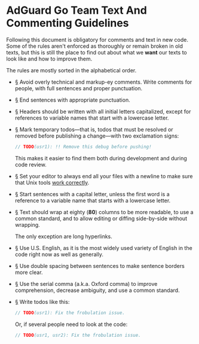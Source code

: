  #  AdGuard Go Team Text And Commenting Guidelines

Following this document is obligatory for comments and text in new code.  Some
of the rules aren't enforced as thoroughly or remain broken in old texts, but
this is still the place to find out about what we **want** our texts to look
like and how to improve them.

The rules are mostly sorted in the alphabetical order.



 *  <a href="#li-7a907f69" id="li-7a907f69" name="li-7a907f69">§</a>
    Avoid overly technical and markup-ey comments.  Write comments for people,
    with full sentences and proper punctuation.

 *  <a href="#li-658f569b" id="li-658f569b" name="li-658f569b">§</a>
    End sentences with appropriate punctuation.

 *  <a href="#li-4df3b56b" id="li-4df3b56b" name="li-4df3b56b">§</a>
    Headers should be written with all initial letters capitalized, except for
    references to variable names that start with a lowercase letter.

 *  <a href="#li-30850b1a" id="li-30850b1a" name="li-30850b1a">§</a>
    Mark temporary todos—that is, todos that must be resolved or removed before
    publishing a change—with two exclamation signs:

    ```go
    // TODO(usr1): !! Remove this debug before pushing!
    ```

    This makes it easier to find them both during development and during code
    review.

 *  <a href="#li-30aa3281" id="li-30aa3281" name="li-30aa3281">§</a>
    Set your editor to always end all your files with a newline to make sure
    that Unix tools [work correctly][nl].

 *  <a href="#li-b281efe6" id="li-b281efe6" name="li-b281efe6">§</a>
    Start sentences with a capital letter, unless the first word is a reference
    to a variable name that starts with a lowercase letter.

 *  <a href="#li-5e786fd3" id="li-5e786fd3" name="li-5e786fd3">§</a>
    Text should wrap at eighty (**80**) columns to be more readable, to use
    a common standard, and to allow editing or diffing side-by-side without
    wrapping.

    The only exception are long hyperlinks.

 *  <a href="#li-56e8ee2f" id="li-56e8ee2f" name="li-56e8ee2f">§</a>
    Use U.S. English, as it is the most widely used variety of English in the
    code right now as well as generally.

 *  <a href="#li-0569cfab" id="li-0569cfab" name="li-0569cfab">§</a>
    Use double spacing between sentences to make sentence borders more clear.

 *  <a href="#li-1a435693" id="li-1a435693" name="li-1a435693">§</a>
    Use the serial comma (a.k.a. Oxford comma) to improve comprehension,
    decrease ambiguity, and use a common standard.

 *  <a href="#li-2249ae11" id="li-2249ae11" name="li-2249ae11">§</a>
    Write todos like this:

    ```go
    // TODO(usr1): Fix the frobulation issue.
    ```

    Or, if several people need to look at the code:

    ```go
    // TODO(usr1, usr2): Fix the frobulation issue.
    ```

[nl]: https://stackoverflow.com/q/729692/1892060
